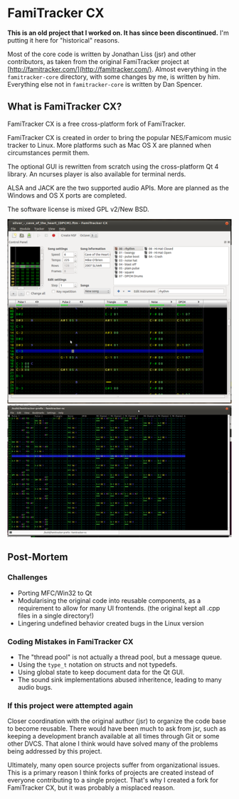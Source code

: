 # FamiTracker CX

**This is an old project that I worked on. It has since been discontinued.**
I'm putting it here for "historical" reasons.

Most of the core code is written by Jonathan Liss (jsr) and other contributors,
as taken from the original FamiTracker project at
[http://famitracker.com/](http://famitracker.com/). Almost everything in the
`famitracker-core` directory, with some changes by me, is written by him.
Everything else not in `famitracker-core` is written by Dan Spencer.

## What is FamiTracker CX?
FamiTracker CX is a free cross-platform fork of FamiTracker.

FamiTracker CX is created in order to bring the popular NES/Famicom music
tracker to Linux. More platforms such as Mac OS X are planned when circumstances
permit them.

The optional GUI is rewritten from scratch using the cross-platform Qt 4
library. An ncurses player is also available for terminal nerds.

ALSA and JACK are the two supported audio APIs. More are planned as the Windows
and OS X ports are completed.

The software license is mixed GPL v2/New BSD.

![Screenshot 1](img/screenshot1.png)
![Screenshot 2](img/screenshot2.png)

## Post-Mortem
### Challenges
* Porting MFC/Win32 to Qt
* Modularising the original code into reusable components, as a requirement to
  allow for many UI frontends.
  (the original kept all .cpp files in a single directory!)
* Lingering undefined behavior created bugs in the Linux version

### Coding Mistakes in FamiTracker CX
* The "thread pool" is not actually a thread pool, but a message queue.
* Using the `type_t` notation on structs and not typedefs.
* Using global state to keep document data for the Qt GUI.
* The sound sink implementations abused inheritence, leading to many audio bugs.

### If this project were attempted again
Closer coordination with the original author (jsr) to organize the code base to
become reusable. There would have been much to ask from jsr, such as keeping a
development branch available at all times through Git or some other DVCS.
That alone I think would have solved many of the problems being addressed
by this project.

Ultimately, many open source projects suffer from organizational issues.
This is a primary reason I think forks of projects are created instead of
everyone contributing to a single project. That's why I created a fork
for FamiTracker CX, but it was probably a misplaced reason.
